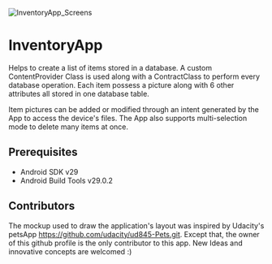 ![InventoryApp_Screens](https://user-images.githubusercontent.com/48886200/81458603-341b0100-9169-11ea-9b22-944e2d773cca.png)

# InventoryApp
Helps to create a list of items stored in a database. A custom ContentProvider Class is used along with a ContractClass to perform every database operation. Each item possess a picture along with 6 other attributes all stored in one database table. 

Item pictures can be added or modified through an intent generated by the App
to access the device's files.
The App also supports multi-selection mode to delete many items at once.

## Prerequisites 
* Android SDK v29
* Android Build Tools v29.0.2

## Contributors

The mockup used to draw the application's layout was inspired by Udacity's petsApp https://github.com/udacity/ud845-Pets.git. Except that, the owner of this github profile is the only contributor to this app. New Ideas and innovative concepts are welcomed :)
